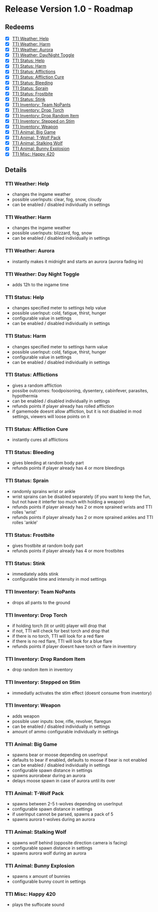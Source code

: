 # Release Version 1.0 - Roadmap

## Redeems

- [x] [TTI Weather: Help](#tti-weather-help)
- [x] [TTI Weather: Harm](#tti-weather-harm) 
- [x] [TTI Weather: Aurora](#tti-weather-aurora) 
- [x] [TTI Weather: Day/Night Toggle](#tti-weather-day-night-toggle)
- [x] [TTI Status: Help](#tti-status-help) 
- [x] [TTI Status: Harm](#tti-status-harm)
- [x] [TTI Status: Afflictions](#tti-status-afflictions)
- [x] [TTI Status: Affliction Cure](#tti-status-affliction-cure)
- [x] [TTI Status: Bleeding](#tti-status-bleeding)
- [x] [TTI Status: Sprain](#tti-status-sprain)
- [x] [TTI Status: Frostbite](#tti-status-frostbite)
- [x] [TTI Status: Stink](#tti-status-stink)
- [x] [TTI Inventory: Team NoPants](#tti-inventory-team-nopants)
- [x] [TTI Inventory: Drop Torch](#tti-inventory-drop-torch) 
- [x] [TTI Inventory: Drop Random Item](#tti-inventory-drop-random-item)
- [x] [TTI Inventory: Stepped on Stim](#tti-inventory-stepped-on-stim)
- [x] [TTI Inventory: Weapon](#tti-inventory-weapon)
- [x] [TTI Animal: Big Game](#tti-animal-big-game) 
- [x] [TTI Animal: T-Wolf Pack](#tti-animal-t-wolf-pack)
- [x] [TTI Animal: Stalking Wolf](#tti-animal-stalking-wolf)
- [x] [TTI Animal: Bunny Explosion](#tti-animal-bunny-explosion)
- [x] [TTI Misc: Happy 420](#tti-misc-happy-420)

## Details

### TTI Weather: Help
- changes the ingame weather
- possible userInputs: clear, fog, snow, cloudy
- can be enabled / disabled individually in settings

### TTI Weather: Harm 
- changes the ingame weather
- possible userInputs: blizzard, fog, snow
- can be enabled / disabled individually in settings

### TTI Weather: Aurora
- instantly makes it midnight and starts an aurora (aurora fading in)

### TTI Weather: Day Night Toggle
- adds 12h to the ingame time

### TTI Status: Help 
- changes specified meter to settings help value
- possible userInput: cold, fatigue, thirst, hunger
- configurable value in settings
- can be enabled / disabled individually in settings

### TTI Status: Harm
- changes specified meter to settings harm value
- possible userInput: cold, fatigue, thirst, hunger
- configurable value in settings
- can be enabled / disabled individually in settings

### TTI Status: Afflictions
- gives a random affliction
- possibe outcomes: foodpoisoning, dysentery, cabinfever, parasites, hypothermia
- can be enabled / disabled individually in settings
- refunds points if player already has rolled affliction
- if gamemode doesnt allow affliction, but it is not disabled in mod settings, viewers will loose points on it

### TTI Status: Affliction Cure
- instantly cures all afflictions

### TTI Status: Bleeding
- gives bleeding at random body part
- refunds points if player already has 4 or more bleedings

### TTI Status: Sprain
- randomly sprains wrist or ankle
- wrist sprains can be disabled separately (if you want to keep the fun, but not have it interfer too much with holding a weapon)
- refunds points if player already has 2 or more sprained wrists and TTI rolles 'wrist'
- refunds points if player already has 2 or more sprained ankles and TTI rolles 'ankle'

### TTI Status: Frostbite
- gives frostbite at random body part
- refunds points if player already has 4 or more frostbites

### TTI Status: Stink
- immediately adds stink 
- configurable time and intensity in mod settings

### TTI Inventory: Team NoPants
- drops all pants to the ground

### TTI Inventory: Drop Torch
- if holding torch (lit or unlit) player will drop that
- if not, TTI will check for best torch and drop that
- if there is no torch, TTI will look for a red flare
- if there is no red flare, TTI will look for a blue flare
- refunds points if player doesnt have torch or flare in inventory

### TTI Inventory: Drop Random Item
- drop random item in inventory

### TTI Inventory: Stepped on Stim
- immediatly activates the stim effect (doesnt consume from inventory)

### TTI Inventory: Weapon
- adds weapon
- possible user inputs: bow, rifle, revolver, flaregun
- can be enabled / disabled individually in settings
- amount of ammo configurable individually in settings

### TTI Animal: Big Game
- spawns bear or moose depending on userInput
- defaults to bear if enabled, defaults to moose if bear is not enabled
- can be enabled / disabled individually in settings
- configurable spawn distance in settings
- spawns aurorabear during an aurora
- delays moose spawn in case of aurora until its over

### TTI Animal: T-Wolf Pack
- spawns between 2-5 t-wolves depending on userInput
- configurable spawn distance in settings
- if userInput cannot be parsed, spawns a pack of 5
- spawns aurora t-wolves during an aurora

### TTI Animal: Stalking Wolf
- spawns wolf behind (opposite direction camera is facing)
- configurable spawn distance in settings
- spawns aurora wolf during an aurora

### TTI Animal: Bunny Explosion
- spawns x amount of bunnies
- configurable bunny count in settings

### TTI Misc: Happy 420
- plays the suffocate sound
